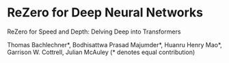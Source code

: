 # ReZero for Deep Neural Networks

ReZero for Speed and Depth: Delving Deep into Transformers

Thomas Bachlechner*, Bodhisattwa Prasad Majumder*, Huanru Henry Mao*, Garrison W. Cottrell, Julian McAuley (* denotes equal contribution)
